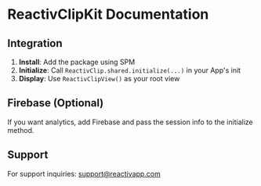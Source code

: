 # ReactivClipKit Documentation

## Integration

1. **Install**: Add the package using SPM
2. **Initialize**: Call `ReactivClip.shared.initialize(...)` in your App's init
3. **Display**: Use `ReactivClipView()` as your root view

## Firebase (Optional)

If you want analytics, add Firebase and pass the session info to the initialize method.

## Support

For support inquiries: support@reactivapp.com 